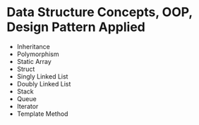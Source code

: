 # Data Structure Concepts, OOP, Design Pattern Applied

- Inheritance
- Polymorphism
- Static Array
- Struct
- Singly Linked List
- Doubly Linked List
- Stack
- Queue
- Iterator
- Template Method